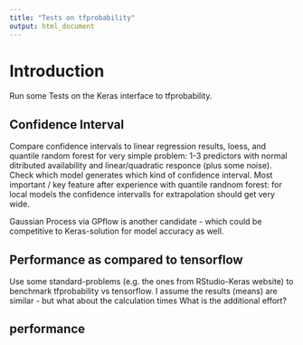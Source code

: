```yaml
---
title: "Tests on tfprobability"
output: html_document
---
```




# Introduction

Run some Tests on the Keras interface to tfprobability.

## Confidence Interval

Compare confidence intervals to linear regression results, loess, and quantile random forest for very simple problem: 1-3 predictors with normal ditributed availability and linear/quadratic responce (plus some noise). Check which model generates which kind of confidence interval. Most important / key feature after experience with quantile randnom forest: for local models the confidence intervalls for extrapolation should get very wide.

Gaussian Process via GPflow is another candidate - which could be competitive to Keras-solution for model accuracy as well.

## Performance as compared to tensorflow

Use some standard-problems (e.g. the ones from RStudio-Keras website) to benchmark tfprobability vs tensorflow. I assume the results (means) are similar - but what about the calculation times What is the additional effort?

## performance

